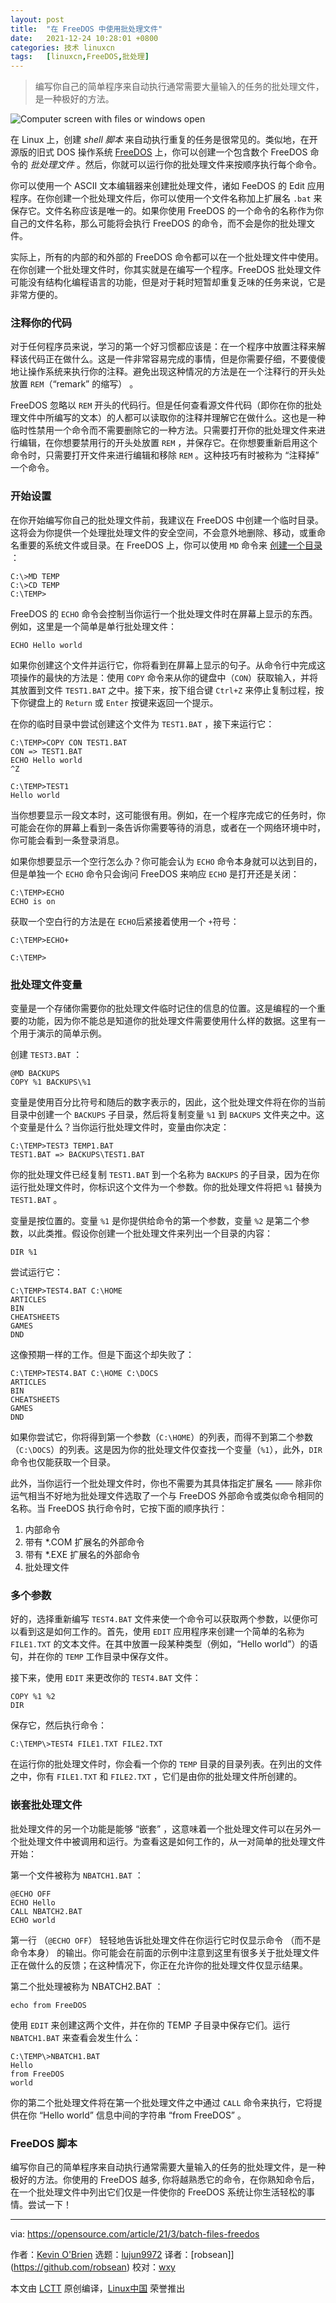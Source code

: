```yaml
---
layout: post
title:	"在 FreeDOS 中使用批处理文件"
date:	2021-12-24 10:28:01 +0800 
categories:	技术 linuxcn 
tags:	[linuxcn,FreeDOS,批处理]
---
```




> 
> 编写你自己的简单程序来自动执行通常需要大量输入的任务的批处理文件，是一种极好的方法。
> 
> 
> 


![](/Asserts/Images//attachment/album/202112/24/102751sldikuebf7z4u64l.jpg "Computer screen with files or windows open")


在 Linux 上，创建 *shell 脚本* 来自动执行重复的任务是很常见的。类似地，在开源版的旧式 DOS 操作系统 [FreeDOS](https://www.freedos.org/) 上，你可以创建一个包含数个 FreeDOS 命令的 *批处理文件* 。然后，你就可以运行你的批处理文件来按顺序执行每个命令。


你可以使用一个 ASCII 文本编辑器来创建批处理文件，诸如 FeeDOS 的 Edit 应用程序。在你创建一个批处理文件后，你可以使用一个文件名称加上扩展名 `.bat` 来保存它。文件名称应该是唯一的。如果你使用 FreeDOS 的一个命令的名称作为你自己的文件名称，那么可能将会执行 FreeDOS 的命令，而不会是你的批处理文件。


实际上，所有的内部的和外部的 FreeDOS 命令都可以在一个批处理文件中使用。在你创建一个批处理文件时，你其实就是在编写一个程序。FreeDOS 批处理文件可能没有结构化编程语言的功能，但是对于耗时短暂却重复乏味的任务来说，它是非常方便的。


### 注释你的代码


对于任何程序员来说，学习的第一个好习惯都应该是：在一个程序中放置注释来解释该代码正在做什么。这是一件非常容易完成的事情，但是你需要仔细，不要傻傻地让操作系统来执行你的注释。避免出现这种情况的方法是在一个注释行的开头处放置 `REM`（“remark” 的缩写） 。


FreeDOS 忽略以 `REM` 开头的代码行。但是任何查看源文件代码（即你在你的批处理文件中所编写的文本）的人都可以读取你的注释并理解它在做什么。这也是一种临时性禁用一个命令而不需要删除它的一种方法。只需要打开你的批处理文件来进行编辑，在你想要禁用行的开头处放置 `REM` ，并保存它。在你想要重新启用这个命令时，只需要打开文件来进行编辑和移除 `REM` 。这种技巧有时被称为 “注释掉” 一个命令。


### 开始设置


在你开始编写你自己的批处理文件前，我建议在 FreeDOS 中创建一个临时目录。这将会为你提供一个处理批处理文件的安全空间，不会意外地删除、移动，或重命名重要的系统文件或目录。在 FreeDOS 上，你可以使用 `MD` 命令来 [创建一个目录](https://opensource.com/article/21/2/freedos-commands-you-need-know) ：



```
C:\>MD TEMP
C:\>CD TEMP
C:\TEMP>

```

FreeDOS 的 `ECHO` 命令会控制当你运行一个批处理文件时在屏幕上显示的东西。例如，这里是一个简单是单行批处理文件：



```
ECHO Hello world

```

如果你创建这个文件并运行它，你将看到在屏幕上显示的句子。从命令行中完成这项操作的最快的方法是：使用 `COPY` 命令来从你的键盘中（`CON`）获取输入，并将其放置到文件 `TEST1.BAT` 之中。接下来，按下组合键 `Ctrl+Z` 来停止复制过程，按下你键盘上的 `Return` 或 `Enter` 按键来返回一个提示。


在你的临时目录中尝试创建这个文件为 `TEST1.BAT` ，接下来运行它：



```
C:\TEMP>COPY CON TEST1.BAT
CON => TEST1.BAT
ECHO Hello world
^Z

C:\TEMP>TEST1
Hello world

```

当你想要显示一段文本时，这可能很有用。例如，在一个程序完成它的任务时，你可能会在你的屏幕上看到一条告诉你需要等待的消息，或者在一个网络环境中时，你可能会看到一条登录消息。


如果你想要显示一个空行怎么办？你可能会认为 `ECHO` 命令本身就可以达到目的，但是单独一个 `ECHO` 命令只会询问 FreeDOS 来响应 `ECHO` 是打开还是关闭：



```
C:\TEMP>ECHO
ECHO is on

```

获取一个空白行的方法是在 `ECHO`后紧接着使用一个 `+`符号：



```
C:\TEMP>ECHO+

C:\TEMP>

```

### 批处理文件变量


变量是一个存储你需要你的批处理文件临时记住的信息的位置。这是编程的一个重要的功能，因为你不能总是知道你的批处理文件需要使用什么样的数据。这里有一个用于演示的简单示例。


创建 `TEST3.BAT` ：



```
@MD BACKUPS
COPY %1 BACKUPS\%1

```

变量是使用百分比符号和随后的数字表示的，因此，这个批处理文件将在你的当前目录中创建一个 `BACKUPS` 子目录，然后将复制变量 `%1` 到 `BACKUPS` 文件夹之中。这个变量是什么？当你运行批处理文件时，变量由你决定：



```
C:\TEMP>TEST3 TEMP1.BAT
TEST1.BAT => BACKUPS\TEST1.BAT

```

你的批处理文件已经复制 `TEST1.BAT` 到一个名称为 `BACKUPS` 的子目录，因为在你运行批处理文件时，你标识这个文件为一个参数。你的批处理文件将把 `%1` 替换为 `TEST1.BAT` 。


变量是按位置的。变量 `%1` 是你提供给命令的第一个参数，变量 `%2` 是第二个参数，以此类推。假设你创建一个批处理文件来列出一个目录的内容：



```
DIR %1

```

尝试运行它：



```
C:\TEMP>TEST4.BAT C:\HOME
ARTICLES
BIN
CHEATSHEETS
GAMES
DND

```

这像预期一样的工作。但是下面这个却失败了：



```
C:\TEMP>TEST4.BAT C:\HOME C:\DOCS
ARTICLES
BIN
CHEATSHEETS
GAMES
DND

```

如果你尝试它，你将得到第一个参数（`C:\HOME`）的列表，而得不到第二个参数（`C:\DOCS`）的列表。这是因为你的批处理文件仅查找一个变量（`%1`），此外，`DIR` 命令也仅能获取一个目录。


此外，当你运行一个批处理文件时，你也不需要为其具体指定扩展名 —— 除非你运气相当不好地为批处理文件选取了一个与 FreeDOS 外部命令或类似命令相同的名称。当 FreeDOS 执行命令时，它按下面的顺序执行：


1. 内部命令
2. 带有 \*.COM 扩展名的外部命令
3. 带有 \*.EXE 扩展名的外部命令
4. 批处理文件


### 多个参数


好的，选择重新编写 `TEST4.BAT` 文件来使一个命令可以获取两个参数，以便你可以看到这是如何工作的。首先，使用 `EDIT` 应用程序来创建一个简单的名称为 `FILE1.TXT` 的文本文件。在其中放置一段某种类型（例如，“Hello world”）的语句，并在你的 `TEMP` 工作目录中保存文件。


接下来，使用 `EDIT` 来更改你的 `TEST4.BAT` 文件：



```
COPY %1 %2
DIR

```

保存它，然后执行命令：



```
C:\TEMP\>TEST4 FILE1.TXT FILE2.TXT

```

在运行你的批处理文件时，你会看一个你的 `TEMP` 目录的目录列表。在列出的文件之中，你有 `FILE1.TXT` 和 `FILE2.TXT` ，它们是由你的批处理文件所创建的。


### 嵌套批处理文件


批处理文件的另一个功能是能够 “嵌套” ，这意味着一个批处理文件可以在另外一个批处理文件中被调用和运行。为查看这是如何工作的，从一对简单的批处理文件开始：


第一个文件被称为 `NBATCH1.BAT` ：



```
@ECHO OFF
ECHO Hello
CALL NBATCH2.BAT 
ECHO world

```

第一行 （`@ECHO OFF`） 轻轻地告诉批处理文件在你运行它时仅显示命令 （而不是命令本身） 的输出。你可能会在前面的示例中注意到这里有很多关于批处理文件正在做什么的反馈；在这种情况下，你正在允许你的批处理文件仅显示结果。


第二个批处理被称为 NBATCH2.BAT ：



```
echo from FreeDOS

```

使用 `EDIT` 来创建这两个文件，并在你的 TEMP 子目录中保存它们。运行 `NBATCH1.BAT` 来查看会发生什么：



```
C:\TEMP\>NBATCH1.BAT 
Hello
from FreeDOS
world

```

你的第二个批处理文件将在第一个批处理文件之中通过 `CALL` 命令来执行，它将提供在你 “Hello world” 信息中间的字符串 “from FreeDOS” 。


### FreeDOS 脚本


编写你自己的简单程序来自动执行通常需要大量输入的任务的批处理文件，是一种极好的方法。你使用的 FreeDOS 越多, 你将越熟悉它的命令，在你熟知命令后，在一个批处理文件中列出它们仅是一件使你的 FreeDOS 系统让你生活轻松的事情。尝试一下！




---


via: <https://opensource.com/article/21/3/batch-files-freedos>


作者：[Kevin O'Brien](https://opensource.com/users/ahuka) 选题：[lujun9972](https://github.com/lujun9972) 译者：[robsean]](<https://github.com/robsean>) 校对：[wxy](https://github.com/wxy)


本文由 [LCTT](https://github.com/LCTT/TranslateProject) 原创编译，[Linux中国](https://linux.cn/) 荣誉推出
